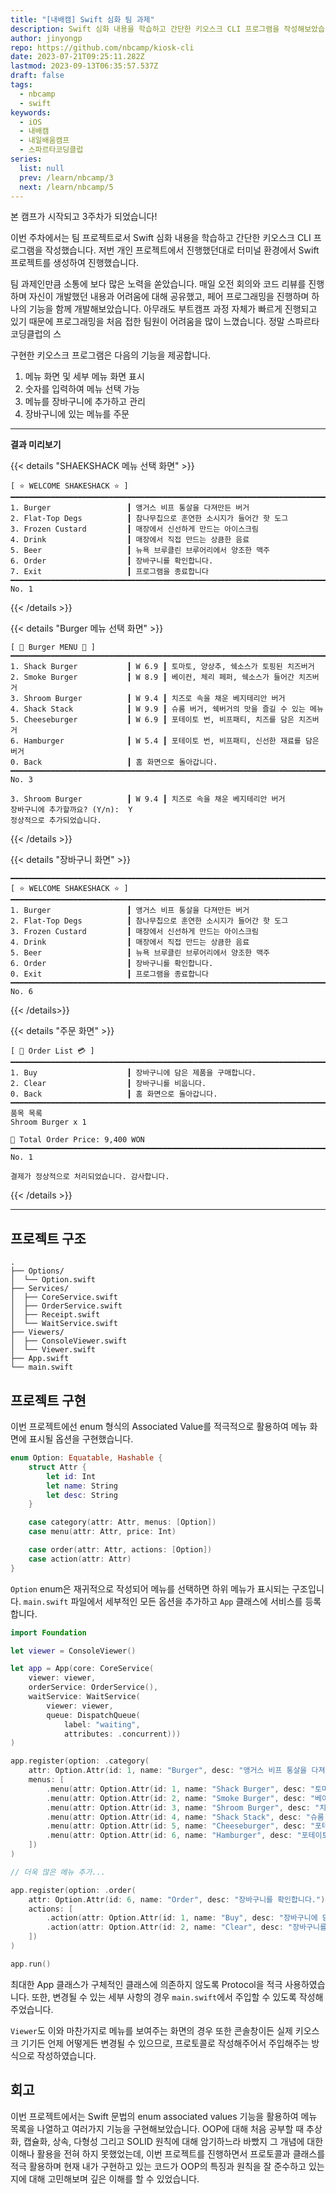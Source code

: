 ```yaml
---
title: "[내배캠] Swift 심화 팀 과제"
description: Swift 심화 내용을 학습하고 간단한 키오스크 CLI 프로그램을 작성해보았습니다.
author: jinyongp
repo: https://github.com/nbcamp/kiosk-cli
date: 2023-07-21T09:25:11.282Z
lastmod: 2023-09-13T06:35:57.537Z
draft: false
tags:
  - nbcamp
  - swift
keywords:
  - iOS
  - 내배캠
  - 내일배움캠프
  - 스파르타코딩클럽
series:
  list: null
  prev: /learn/nbcamp/3
  next: /learn/nbcamp/5
---
```


본 캠프가 시작되고 3주차가 되었습니다!

이번 주차에서는 팀 프로젝트로서 Swift 심화 내용을 학습하고 간단한 키오스크 CLI 프로그램을 작성했습니다. 저번 개인 프로젝트에서 진행했던대로 터미널 환경에서 Swift 프로젝트를 생성하여 진행했습니다.

팀 과제인만큼 소통에 보다 많은 노력을 쏟았습니다. 매일 오전 회의와 코드 리뷰를 진행하며 자신이 개발했던 내용과 어려움에 대해 공유했고, 페어 프로그래밍을 진행하며 하나의 기능을 함께 개발해보았습니다. 아무래도 부트캠프 과정 자체가 빠르게 진행되고 있기 때문에 프로그래밍을 처음 접한 팀원이 어려움을 많이 느꼈습니다. 정말 스파르타코딩클럽의 스

구현한 키오스크 프로그램은 다음의 기능을 제공합니다.

1. 메뉴 화면 및 세부 메뉴 화면 표시
2. 숫자를 입력하여 메뉴 선택 가능
3. 메뉴를 장바구니에 추가하고 관리
4. 장바구니에 있는 메뉴를 주문

---

**결과 미리보기**

{{< details "SHAEKSHACK 메뉴 선택 화면" >}}
```plaintext
[ ⭐️ WELCOME SHAKESHACK ⭐️ ]
━━━━━━━━━━━━━━━━━━━━━━━━━━━━━━━━━━━━━━━━━━━━━━━━━━━━━━━━━━━━━━━━━━━━━━━━━━━━━━━━
1. Burger                 ┃ 앵거스 비프 통살을 다져만든 버거
2. Flat-Top Degs          ┃ 참나무칩으로 훈연한 소시지가 들어간 핫 도그
3. Frozen Custard         ┃ 매장에서 신선하게 만드는 아이스크림
4. Drink                  ┃ 매장에서 직접 만드는 상큼한 음료
5. Beer                   ┃ 뉴욕 브루클린 브루어리에서 양조한 맥주
6. Order                  ┃ 장바구니를 확인합니다.
7. Exit                   ┃ 프로그램을 종료합니다
━━━━━━━━━━━━━━━━━━━━━━━━━━━━━━━━━━━━━━━━━━━━━━━━━━━━━━━━━━━━━━━━━━━━━━━━━━━━━━━━
No. 1
```
{{< /details >}}

{{< details "Burger 메뉴 선택 화면" >}}
```plaintext
[ 🍔 Burger MENU 🥤 ]
━━━━━━━━━━━━━━━━━━━━━━━━━━━━━━━━━━━━━━━━━━━━━━━━━━━━━━━━━━━━━━━━━━━━━━━━━━━━━━━━
1. Shack Burger           ┃ W 6.9 ┃ 토마토, 양상추, 쉑소스가 토핑된 치즈버거
2. Smoke Burger           ┃ W 8.9 ┃ 베이컨, 체리 페퍼, 쉑소스가 들어간 치즈버거
3. Shroom Burger          ┃ W 9.4 ┃ 치즈로 속을 채운 베지테리안 버거
4. Shack Stack            ┃ W 9.9 ┃ 슈룸 버거, 쉑버거의 맛을 즐길 수 있는 메뉴
5. Cheeseburger           ┃ W 6.9 ┃ 포테이토 번, 비프패티, 치즈를 담은 치즈버거
6. Hamburger              ┃ W 5.4 ┃ 포테이토 번, 비프패티, 신선한 재료를 담은 버거
0. Back                   ┃ 홈 화면으로 돌아갑니다.
━━━━━━━━━━━━━━━━━━━━━━━━━━━━━━━━━━━━━━━━━━━━━━━━━━━━━━━━━━━━━━━━━━━━━━━━━━━━━━━━
No. 3

3. Shroom Burger          ┃ W 9.4 ┃ 치즈로 속을 채운 베지테리안 버거
장바구니에 추가할까요? (Y/n):  Y
정상적으로 추가되었습니다.
```
{{< /details >}}

{{< details "장바구니 화면" >}}
```plaintext
━━━━━━━━━━━━━━━━━━━━━━━━━━━━━━━━━━━━━━━━━━━━━━━━━━━━━━━━━━━━━━━━━━━━━━━━━━━━━━━━
[ ⭐️ WELCOME SHAKESHACK ⭐️ ]
━━━━━━━━━━━━━━━━━━━━━━━━━━━━━━━━━━━━━━━━━━━━━━━━━━━━━━━━━━━━━━━━━━━━━━━━━━━━━━━━
1. Burger                 ┃ 앵거스 비프 통살을 다져만든 버거
2. Flat-Top Degs          ┃ 참나무칩으로 훈연한 소시지가 들어간 핫 도그
3. Frozen Custard         ┃ 매장에서 신선하게 만드는 아이스크림
4. Drink                  ┃ 매장에서 직접 만드는 상큼한 음료
5. Beer                   ┃ 뉴욕 브루클린 브루어리에서 양조한 맥주
6. Order                  ┃ 장바구니를 확인합니다.
0. Exit                   ┃ 프로그램을 종료합니다
━━━━━━━━━━━━━━━━━━━━━━━━━━━━━━━━━━━━━━━━━━━━━━━━━━━━━━━━━━━━━━━━━━━━━━━━━━━━━━━━
No. 6
```
{{< /details>}}

{{< details "주문 화면" >}}
```plaintext
[ 🍕 Order List 💳 ]
━━━━━━━━━━━━━━━━━━━━━━━━━━━━━━━━━━━━━━━━━━━━━━━━━━━━━━━━━━━━━━━━━━━━━━━━━━━━━━━━
1. Buy                    ┃ 장바구니에 담은 제품을 구매합니다.
2. Clear                  ┃ 장바구니를 비웁니다.
0. Back                   ┃ 홈 화면으로 돌아갑니다.
━━━━━━━━━━━━━━━━━━━━━━━━━━━━━━━━━━━━━━━━━━━━━━━━━━━━━━━━━━━━━━━━━━━━━━━━━━━━━━━━
품목 목록
Shroom Burger x 1

🧾 Total Order Price: 9,400 WON
━━━━━━━━━━━━━━━━━━━━━━━━━━━━━━━━━━━━━━━━━━━━━━━━━━━━━━━━━━━━━━━━━━━━━━━━━━━━━━━━
No. 1

결제가 정상적으로 처리되었습니다. 감사합니다.
```
{{< /details >}}

---

## 프로젝트 구조

```plaintext
.
├── Options/
│  └── Option.swift
├── Services/
│  ├── CoreService.swift
│  ├── OrderService.swift
│  ├── Receipt.swift
│  └── WaitService.swift
├── Viewers/
│  ├── ConsoleViewer.swift
│  └── Viewer.swift
├── App.swift
└── main.swift
```

## 프로젝트 구현

이번 프로젝트에선 enum 형식의 Associated Value를 적극적으로 활용하여 메뉴 화면에 표시될 옵션을 구현했습니다.

```swift
enum Option: Equatable, Hashable {
    struct Attr {
        let id: Int
        let name: String
        let desc: String
    }

    case category(attr: Attr, menus: [Option])
    case menu(attr: Attr, price: Int)

    case order(attr: Attr, actions: [Option])
    case action(attr: Attr)
}
```

`Option` enum은 재귀적으로 작성되어 메뉴를 선택하면 하위 메뉴가 표시되는 구조입니다. `main.swift` 파일에서 세부적인 모든 옵션을 추가하고 `App` 클래스에 서비스를 등록합니다.

```swift
import Foundation

let viewer = ConsoleViewer()

let app = App(core: CoreService(
    viewer: viewer,
    orderService: OrderService(),
    waitService: WaitService(
        viewer: viewer,
        queue: DispatchQueue(
            label: "waiting",
            attributes: .concurrent)))
)

app.register(option: .category(
    attr: Option.Attr(id: 1, name: "Burger", desc: "앵거스 비프 통살을 다져만든 버거"),
    menus: [
        .menu(attr: Option.Attr(id: 1, name: "Shack Burger", desc: "토마토, 양상추, 쉑소스가 토핑된 치즈버거"), price: 6900),
        .menu(attr: Option.Attr(id: 2, name: "Smoke Burger", desc: "베이컨, 체리 페퍼, 쉑소스가 들어간 치즈버거"), price: 8900),
        .menu(attr: Option.Attr(id: 3, name: "Shroom Burger", desc: "치즈로 속을 채운 베지테리안 버거"), price: 9400),
        .menu(attr: Option.Attr(id: 4, name: "Shack Stack", desc: "슈룸 버거, 쉑버거의 맛을 즐길 수 있는 메뉴"), price: 9900),
        .menu(attr: Option.Attr(id: 5, name: "Cheeseburger", desc: "포테이토 번, 비프패티, 치즈를 담은 치즈버거"), price: 6900),
        .menu(attr: Option.Attr(id: 6, name: "Hamburger", desc: "포테이토 번, 비프패티, 신선한 재료를 담은 버거"), price: 5400),
    ])
)

// 더욱 많은 메뉴 추가...

app.register(option: .order(
    attr: Option.Attr(id: 6, name: "Order", desc: "장바구니를 확인합니다."),
    actions: [
        .action(attr: Option.Attr(id: 1, name: "Buy", desc: "장바구니에 담은 제품을 구매합니다.")),
        .action(attr: Option.Attr(id: 2, name: "Clear", desc: "장바구니를 비웁니다.")),
    ])
)

app.run()
```

최대한 App 클래스가 구체적인 클래스에 의존하지 않도록 Protocol을 적극 사용하였습니다. 또한, 변경될 수 있는 세부 사항의 경우 `main.swift`에서 주입할 수 있도록 작성해주었습니다.

`Viewer`도 이와 마찬가지로 메뉴를 보여주는 화면의 경우 또한 콘솔창이든 실제 키오스크 기기든 언제 어떻게든 변경될 수 있으므로, 프로토콜로 작성해주어서 주입해주는 방식으로 작성하였습니다.

## 회고

이번 프로젝트에서는 Swift 문법의 enum associated values 기능을 활용하여 메뉴 목록을 나열하고 여러가지 기능을 구현해보았습니다. OOP에 대해 처음 공부할 때 추상화, 캡슐화, 상속, 다형성 그리고 SOLID 원칙에 대해 암기하느라 바빴지 그 개념에 대한 이해나 활용을 전혀 하지 못했었는데, 이번 프로젝트를 진행하면서 프로토콜과 클래스를 적극 활용하며 현재 내가 구현하고 있는 코드가 OOP의 특징과 원칙을 잘 준수하고 있는지에 대해 고민해보며 깊은 이해를 할 수 있었습니다.

